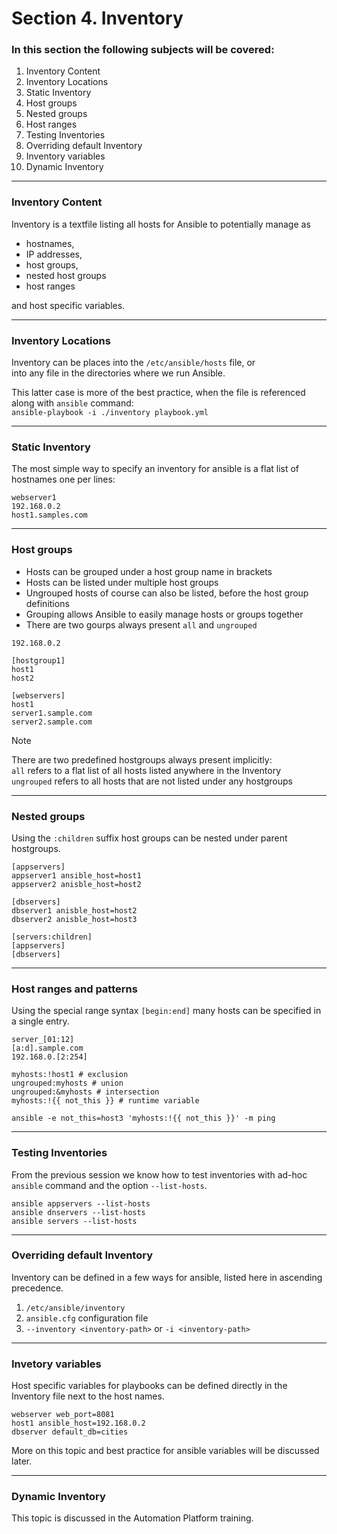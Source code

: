 # Section 4. Inventory

### In this section the following subjects will be covered:

1. Inventory Content
1. Inventory Locations
1. Static Inventory
1. Host groups
1. Nested groups
1. Host ranges
1. Testing Inventories
1. Overriding default Inventory
1. Inventory variables
1. Dynamic Inventory

---
### Inventory Content

Inventory is a textfile listing all hosts for Ansible to potentially manage as

* hostnames,
* IP addresses,
* host groups,
* nested host groups
* host ranges

and host specific variables.

---
### Inventory Locations

Inventory can be places into the `/etc/ansible/hosts` file, or  
into any file in the directories where we run Ansible.

This latter case is more of the best practice, when the file is referenced along with `ansible` command:  
`ansible-playbook -i ./inventory playbook.yml`

---
### Static Inventory

The most simple way to specify an inventory for ansible is a flat list of hostnames one per lines:

```
webserver1
192.168.0.2
host1.samples.com
```

---
### Host groups

+ Hosts can be grouped under a host group name in brackets  
+ Hosts can be listed under multiple host groups
+ Ungrouped hosts of course can also be listed, before the host group definitions
+ Grouping allows Ansible to easily manage hosts or groups together
+ There are two gourps always present `all` and `ungrouped`

```
192.168.0.2

[hostgroup1]
host1
host2

[webservers]
host1
server1.sample.com
server2.sample.com
```

> [!NOTE]
> There are two predefined hostgroups always present implicitly:  
> `all` refers to a flat list of all hosts listed anywhere in the Inventory  
> `ungrouped` refers to all hosts that are not listed under any hostgroups

---
### Nested groups

Using the `:children` suffix host groups can be nested under parent hostgroups.

```
[appservers]
appserver1 ansible_host=host1
appserver2 anisble_host=host2

[dbservers]
dbserver1 anisble_host=host2
dbserver2 anisble_host=host3

[servers:children]
[appservers]
[dbservers]
```

---
### Host ranges and patterns

Using the special range syntax `[begin:end]` many hosts can be specified in a single entry.

```
server_[01:12]
[a:d].sample.com
192.168.0.[2:254]
```

```
myhosts:!host1 # exclusion
ungrouped:myhosts # union
ungrouped:&myhosts # intersection
myhosts:!{{ not_this }} # runtime variable
```

`ansible -e not_this=host3 'myhosts:!{{ not_this }}' -m ping`

---
### Testing Inventories

From the previous session we know how to test inventories with ad-hoc `ansible` command and the option `--list-hosts`.

```
ansible appservers --list-hosts
ansible dnservers --list-hosts
ansible servers --list-hosts
```

---
### Overriding default Inventory

Inventory can be defined in a few ways for ansible, listed here in ascending precedence.

1. `/etc/ansible/inventory`
1. `ansible.cfg` configuration file
1. `--inventory <inventory-path>` or `-i <inventory-path>`

---
### Invetory variables

Host specific variables for playbooks can be defined directly in the Inventory file next to the host names.

```
webserver web_port=8081
host1 ansible_host=192.168.0.2
dbserver default_db=cities
```

More on this topic and best practice for ansible variables will be discussed later.

---
### Dynamic Inventory

This topic is discussed in the Automation Platform training.
